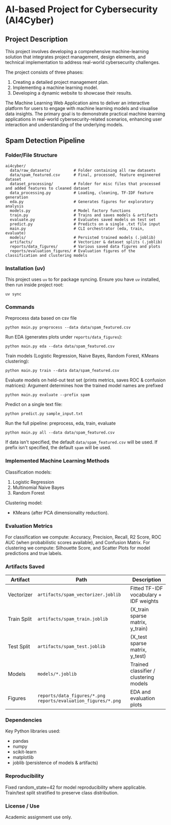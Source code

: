 # AI-based Project for Cybersecurity (AI4Cyber)

## Project Description

This project involves developing a comprehensive machine-learning solution that integrates project management, design elements, and technical implementation to address real-world cybersecurity challenges.

The project consists of three phases: 
1. Creating a detailed project management plan.
2. Implementing a machine learning model.
3. Developing a dynamic website to showcase their results.

The Machine Learning Web Application aims to deliver an interactive platform for users to engage with machine learning models and visualise data insights. The primary goal is to demonstrate practical machine learning applications in real-world cybersecurity-related scenarios, enhancing user interaction and understanding of the underlying models.

## Spam Detection Pipeline

### Folder/File Structure
```
ai4cyber/
  data/raw_datasets/          # Folder containing all raw datasets
  data/spam_featured.csv      # Final, processed, feature engineered dataset
  dataset_processing/         # Folder for misc files that processed and added features to cleaned dataset
  data_processing.py          # Loading, cleaning, TF-IDF feature generation
  eda.py                      # Generates figures for exploratory analysis
  models.py                   # Model factory functions
  train.py                    # Trains and saves models & artifacts
  evaluate.py                 # Evaluates saved models on test set
  predict.py                  # Predicts on a single .txt file input
  main.py                     # CLI orchestrator (eda, train, evaluate)
  models/                     # Persisted trained models (.joblib)
  artifacts/                  # Vectorizer & dataset splits (.joblib)
  reports/data_figures/       # Various saved data figures and plots
  reports/evaluation_figures/ # Evaluation figures of the classification and clustering models
```

### Installation (uv)
This project uses `uv` to for package syncing.
Ensure you have `uv` installed, then run inside project root:
```
uv sync
```

### Commands
Preprocess data based on csv file
```
python main.py preprocess --data data/spam_featured.csv
```

Run EDA (generates plots under `reports/data_figures`):
```
python main.py eda --data data/spam_featured.csv
```

Train models (Logistic Regression, Naive Bayes, Random Forest, KMeans clustering):
```
python main.py train --data data/spam_featured.csv
```

Evaluate models on held-out test set (prints metrics, saves ROC & confusion matrices):
Argument determines how the trained model names are prefixed
```
python main.py evaluate --prefix spam
```

Predict on a single text file:
```
python predict.py sample_input.txt
```

Run the full pipeline: preprocess, eda, train, evaluate
```
python main.py all --data data/spam_featured.csv
```

If data isn't specified, the default `data/spam_featured.csv` will be used.
If prefix isn't specified, the default `spam` will be used.

### Implemented Machine Learning Methods
Classification models:
1. Logistic Regression
2. Multinomial Naive Bayes
3. Random Forest

Clustering model:
- KMeans (after PCA dimensionality reduction).

### Evaluation Metrics
For classification we compute: Accuracy, Precision, Recall, R2 Score, ROC AUC (when probabilistic scores available), and Confusion Matrix.
For clustering we compute: Silhouette Score, and Scatter Plots for model predictions and true labels.

### Artifacts Saved
| Artifact | Path | Description |
|----------|------|-------------|
| Vectorizer | `artifacts/spam_vectorizer.joblib` | Fitted TF-IDF vocabulary + IDF weights |
| Train Split | `artifacts/spam_train.joblib` | (X_train sparse matrix, y_train) |
| Test Split | `artifacts/spam_test.joblib` | (X_test sparse matrix, y_test) |
| Models | `models/*.joblib` | Trained classifier / clustering models |
| Figures | `reports/data_figures/*.png` `reports/evaluation_figures/*.png` | EDA and evaluation plots |

### Dependencies
Key Python libraries used:
- pandas
- numpy
- scikit-learn
- matplotlib
- joblib (persistence of models & artifacts)

### Reproducibility
Fixed random_state=42 for model reproducibility where applicable. Train/test split stratified to preserve class distribution.

### License / Use
Academic assignment use only.
